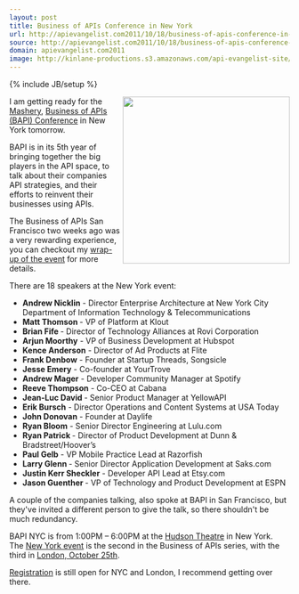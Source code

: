 ```yaml
---
layout: post
title: Business of APIs Conference in New York
url: http://apievangelist.com2011/10/18/business-of-apis-conference-in-new-york/
source: http://apievangelist.com2011/10/18/business-of-apis-conference-in-new-york/
domain: apievangelist.com2011
image: http://kinlane-productions.s3.amazonaws.com/api-evangelist-site/blog/Business-of-APIs-Conference-2011.png
---
```

{% include JB/setup %}
<p><a title="Business of APIs Conference" href="http://apiconference.com/"><img src="http://kinlane-productions.s3.amazonaws.com/events/Business-of-APIs-Conference-2011.png" alt="" width="300" align="right" /></a></p>
<p>I am getting ready for the <a title="Mashery" href="http://www.mashery.com">Mashery</a>, <a title="Business of APIs Conference" href="http://apiconference.com/">Business of APIs (BAPI) Conference</a> in New York tomorrow.</p>
<p>BAPI is in its 5th year of bringing together the big players in the API space, to talk about their companies API strategies, and their efforts to reinvent their businesses using APIs.</p>
<p>The Business of APIs San Francisco two weeks ago was a very rewarding experience, you can checkout my <a title="wrap-up for the event" href="http://www.apievangelist.com/2011/10/06/business-of-apis-conference-in-san-francisco-wrapup/">wrap-up of the event</a> for more details.</p>
<p>There are 18 speakers at the New York event:</p>
<div>
<ul class="mainlist">
<li><strong>Andrew Nicklin</strong> - Director Enterprise Architecture at New York City Department of Information Technology &amp; Telecommunications</li>
<li><strong>Matt Thomson </strong>- VP of Platform at Klout</li>
<li><strong>Brian Fife </strong>- Director of Technology Alliances at Rovi Corporation</li>
<li><strong>Arjun Moorthy</strong> - VP of Business Development at Hubspot</li>
<li><strong>Kence Anderson</strong> - Director of Ad Products at Flite</li>
<li><strong>Frank Denbow</strong> - Founder at Startup Threads, Songsicle</li>
<li><strong>Jesse Emery</strong> - Co-founder at YourTrove&nbsp;</li>
<li><strong>Andrew Mager</strong> - Developer Community Manager at Spotify</li>
<li><strong>Reeve Thompson</strong> - Co-CEO at Cabana</li>
<li><strong>Jean-Luc David </strong>- Senior Product Manager at YellowAPI</li>
<li><strong>Erik Bursch</strong> - Director Operations and Content Systems at USA Today</li>
<li><strong>John Donovan</strong> - Founder at Daylife</li>
<li><strong>Ryan Bloom</strong> - Senior Director Engineering at Lulu.com</li>
<li><strong>Ryan Patrick </strong>- Director of Product Development at Dunn &amp; Bradstreet/Hoover&rsquo;s</li>
<li><strong>Paul Gelb</strong> - VP Mobile Practice Lead at Razorfish</li>
<li><strong>Larry Glenn </strong>- Senior Director Application Development at Saks.com</li>
<li><strong>Justin Kerr Sheckler</strong> - Developer API Lead at Etsy.com</li>
<li><strong>Jason Guenther </strong>- VP of Technology and Product Development at ESPN</li>
</ul>
<p>A couple of the companies talking, also spoke at BAPI in San Francisco, but they've invited a different person to give the talk, so there shouldn't be much redundancy. &nbsp;</p>
<p>BAPI NYC is from 1:00PM &ndash; 6:00PM at the <a title="Hudson Theatre" href="http://www.millenniumhotelnyc.com/hudson-theatre/">Hudson Theatre</a>&nbsp;in New York. The&nbsp;<a title="New York event October 19th" href="http://www.eventbrite.com/event/2025693905?ref=ebtn">New York event</a>&nbsp;is the second in the Business of APIs series, with the third in&nbsp;<a title="London event October 25th" href="http://www.eventbrite.com/event/2025746061?ref=ebtn">London, October 25th</a>.</p>
<p><a title="Registration" href="http://apiconference.com/register/">Registration</a> is still open for NYC and London, I recommend getting over there.</p>
</div>
